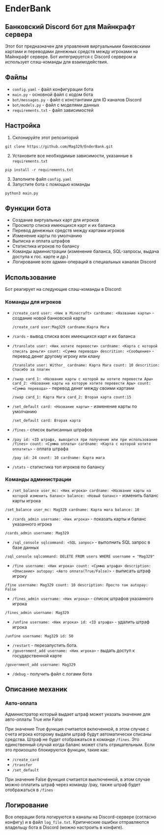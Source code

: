 # EnderBank
## Банковский Discord бот для Майнкрафт сервера

Этот бот предназначен для управления виртуальными банковскими картами и переводами денежных средств между игроками на Майнкрафт сервере. Бот интегрируется с Discord сервером и использует слэш-команды для взаимодействия.

## Файлы
- `config.yaml` - файл конфигурации бота
- `main.py` - основной файл с кодом бота
- `bot/messages.py` - файл с константами для ID каналов Discord
- `bot/models.py` - файл с моделями данных
- `requirements.txt` - файл зависимостей

## Настройка
1. Склонируйте этот репозиторий 
```
git clone https://github.com/Mag329/EnderBank.git
```
2. Установите все необходимые зависимости, указанные в `requirements.txt`
```
pip install -r requirements.txt
```
3. Заполните файл `config.yaml`
4. Запустите бота с помощью команды 
```
python3 main.py
```

## Функции бота

- Создание виртуальных карт для игроков
- Просмотр списка имеющихся карт и их баланса
- Перевод денежных средств между картами игроков
- Изменение карты по умолчанию
- Выписка и оплата штрафов
- Статистика игроков по балансу
- Команды администрации (изменение баланса, SQL-запросы, выдача доступа к гос. карте и др.)
- Логирование всех админ-операций в специальных каналах Discord

## Использование

Бот реагирует на следующие слэш-команды в Discord:

### Команды для игроков

- `/create_card user: <Ник в Minecraft> cardname: <Название карты>` - создание новой банковской карты
  ```
  /create_card user:Mag329 cardname:Карта Мага
  ```

- `/cards` - вывод списка всех имеющихся карт и их баланса

- `/translate user: <Ник хотите перевести> cardname: <Карта с которой списать деньги> count: <Сумма перевода> descrition: <Сообщение>` - перевод денег другому игроку или клану
  ```
  /translate user: Withor_ cardname: Карта Мага count: 10 descrition: Спасибо за плагин
  ```

- `/swap card_1: <Название карты с которой вы хотите перевести Ары> card_2: <Название карты на которую хотите перевести Ары> count: <Сумма перевода>` - перевод денег между своими картами
  ```
  /swap card_1: Карта Мага card_2: Вторая карта count:15
  ``` 

- `/set_default card: <Название карты>` - изменение карты по умолчанию
  ```
  /set_default card: Вторая карта
  ```

- `/fines` - список выписанных штрафов

- `/pay id: <ID штрафа, выводится при получение или при использование /fines> count: <Сумма оплаты> cardname: <Карта с которой хотите оплатить>` - оплата штрафа
  ```
  /pay id: 24 count: 10 cardname: Карта мага
  ```

- `/stats` - статистика топ игроков по балансу

### Команды администрации  

- `/set_balance user_mc: <Ник игрока> cardname: <Название карты на которой изменить баланс> balance: <Новый баланс>` - изменить баланс карты игрока
```
/set_balance user_mc: Mag329 cardname: Карта мага balance: 10
```

- `/cards_admin username: <Ник игрока>` - показать карты и баланс указанного игрока
```
/cards_admin username: Mag329
```

- `/sql_console sqlcommand: <SQL запрос>` - выполнить SQL запрос в базе данных
```
/sql_console sqlcommand: DELETE FROM users WHERE username = "Mag329"
```

- `/fine username: <Ник игрока> count: <Сумма штрафа> description: <Описание> autopay: <Авто оплата(True/False)>` - выписать штраф игроку
```
/fine username: Mag329 count: 10 description: Просто так autopay: False
```

- `/fines_admin username: <Ник игрока>` - список штрафов указанного игрока
```
/fines_admin username: Mag329
```

- `/unfine username: <Ник игрока> id: <ID штрафа>` - удалить штраф игрока
```
/unfine username: Mag329 id: 50
```

- `/restart` - перезапустить бота.
- `/government_add username: <Ник игрока>` - выдать доступ к государственной карте
```
/government_add username: Mag329
```

- `/debug` - получить файл с логами бота


## Описание механик
### Авто-оплата
Администратор который выдает штраф может указать значение для авто-оплаты True или False

При значение True функция считается включенной, в этом случае с счета игрока которому выдали штраф будут автоматически списаны средства. Штраф не будет отображаться в команде `/fines`. Это единственный случай когда баланс может стать отрицательным. Если это произошло блокируются функции, такие как:
- `/create_card`
- `/transfer`
- `/set_default`

При значение False функция считается выключенной, в этом случае можно оплатить штраф через команду /pay, также штраф будет отображаться в `/fines`

## Логирование

Все операции бота логируются в каналы на Discord-сервере (согласно конфигу) и в файл `log_file.txt`. Критические ошибки отправляются владельцу бота в Discord (можно настроить в конфиге).
